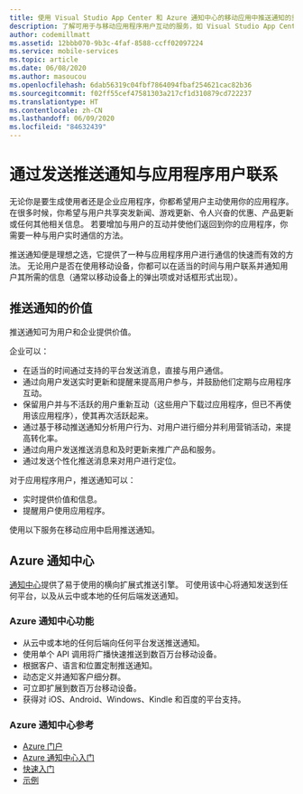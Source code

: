 ```yaml
---
title: 使用 Visual Studio App Center 和 Azure 通知中心的移动应用中推送通知的重要性
description: 了解可用于与移动应用程序用户互动的服务，如 Visual Studio App Center。
author: codemillmatt
ms.assetid: 12bbb070-9b3c-4faf-8588-ccff02097224
ms.service: mobile-services
ms.topic: article
ms.date: 06/08/2020
ms.author: masoucou
ms.openlocfilehash: 6dab56319c04fbf7864094fbaf254621cac82b36
ms.sourcegitcommit: f02ff55cef47581303a217cf1d310879cd722237
ms.translationtype: HT
ms.contentlocale: zh-CN
ms.lasthandoff: 06/09/2020
ms.locfileid: "84632439"
---
```

# <a name="engage-with-your-application-users-by-sending-push-notifications"></a>通过发送推送通知与应用程序用户联系

无论你是要生成使用者还是企业应用程序，你都希望用户主动使用你的应用程序。 在很多时候，你希望与用户共享突发新闻、游戏更新、令人兴奋的优惠、产品更新或任何其他相关信息。 若要增加与用户的互动并使他们返回到你的应用程序，你需要一种与用户实时通信的方法。

推送通知便是理想之选，它提供了一种与应用程序用户进行通信的快速而有效的方法。 无论用户是否在使用移动设备，你都可以在适当的时间与用户联系并通知用户其所需的信息（通常以移动设备上的弹出项或对话框形式出现）。

## <a name="value-of-push-notifications"></a>推送通知的价值

推送通知可为用户和企业提供价值。

企业可以：

- 在适当的时间通过支持的平台发送消息，直接与用户通信。
- 通过向用户发送实时更新和提醒来提高用户参与，并鼓励他们定期与应用程序互动。
- 保留用户并与不活跃的用户重新互动（这些用户下载过应用程序，但已不再使用该应用程序），使其再次活跃起来。
- 通过基于移动推送通知分析用户行为、对用户进行细分并利用营销活动，来提高转化率。
- 通过向用户发送推送消息和及时更新来推广产品和服务。
- 通过发送个性化推送消息来对用户进行定位。

对于应用程序用户，推送通知可以：

- 实时提供价值和信息。
- 提醒用户使用应用程序。

使用以下服务在移动应用中启用推送通知。

## <a name="azure-notification-hubs"></a>Azure 通知中心

[通知中心](/azure/notification-hubs/notification-hubs-push-notification-overview)提供了易于使用的横向扩展式推送引擎。 可使用该中心将通知发送到任何平台，以及从云中或本地的任何后端发送通知。

### <a name="azure-notification-hub-features"></a>Azure 通知中心功能

- 从云中或本地的任何后端向任何平台发送推送通知。
- 使用单个 API 调用将广播快速推送到数百万台移动设备。
- 根据客户、语言和位置定制推送通知。
- 动态定义并通知客户细分群。
- 可立即扩展到数百万台移动设备。
- 获得对 iOS、Android、Windows、Kindle 和百度的平台支持。

### <a name="azure-notification-hub-references"></a>Azure 通知中心参考

- [Azure 门户](https://portal.azure.com) 
- [Azure 通知中心入门](/azure/notification-hubs/)
- [快速入门](/azure/notification-hubs/create-notification-hub-portal)
- [示例](/azure/notification-hubs/samples)

